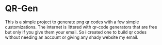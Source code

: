 # QR-Gen

This is a simple project to generate png qr codes with a few simple customizations. The internet is littered with qr-code generators that are free but only if you give them your email. So i created one to build qr codes without needing an account or giving any shady website my email.
